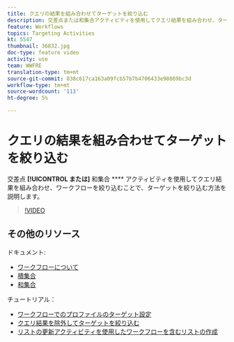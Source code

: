```yaml
---
title: クエリの結果を組み合わせてターゲットを絞り込む
description: 交差点または和集合アクティビティを使用してクエリ結果を組み合わせ、ターゲットを絞り込む方法を説明します。
feature: Workflows
topics: Targeting Activities
kt: 5547
thumbnail: 36832.jpg
doc-type: feature video
activity: use
team: WWFRE
translation-type: tm+mt
source-git-commit: 838c617ca163a09fcb57b7b4706433e98869bc3d
workflow-type: tm+mt
source-wordcount: '113'
ht-degree: 5%

---
```



# クエリの結果を組み合わせてターゲットを絞り込む

交差点 **[!UICONTROL または]** 和集合 **** アクティビティを使用してクエリ結果を組み合わせ、ワークフローを絞り込むことで、ターゲットを絞り込む方法を説明します。

>[!VIDEO](https://video.tv.adobe.com/v/36832?quality=12)

## その他のリソース

ドキュメント:

* [ワークフローについて](https://docs.adobe.com/content/help/en/campaign-classic/using/automating-with-workflows/introduction/about-workflows.html)
* [積集合](https://docs.adobe.com/content/help/en/campaign-classic/using/automating-with-workflows/targeting-activities/intersection.html)
* [和集合](https://docs.adobe.com/content/help/en/campaign-classic/using/automating-with-workflows/targeting-activities/union.html)

チュートリアル：

* [ワークフローでのプロファイルのターゲット設定](/help/getting-started/targeting-profiles-in-a-workflow.md)
* [クエリ結果を除外してターゲットを絞り込む](/help/automating-with-workflows/refining-targets-by-excluding-query-results.md)
* [リストの更新アクティビティを使用したワークフローを含むリストの作成](/help/automating-with-workflows/using-the-update-list-activity.md)
